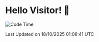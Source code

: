 # Hello Visitor! 👋

<!--START_SECTION:waka-->
![Code Time](http://img.shields.io/badge/Code%20Time-602%20hrs%2038%20mins-blue)


 Last Updated on 18/10/2025 01:06:41 UTC
<!--END_SECTION:waka-->
